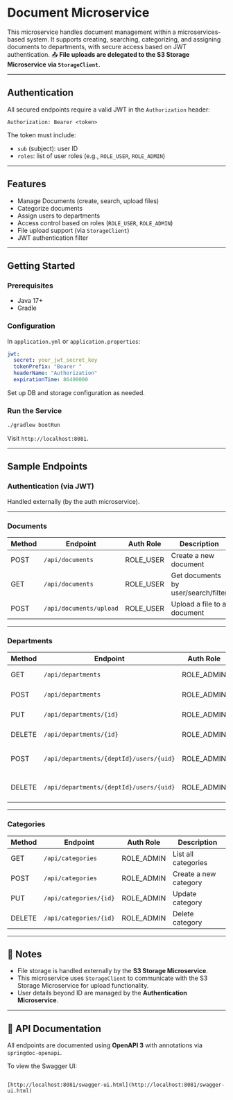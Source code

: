 

# Document Microservice

This microservice handles document management within a microservices-based system. It supports creating, searching, categorizing, and assigning documents to departments, with secure access based on JWT authentication.
📤 **File uploads are delegated to the S3 Storage Microservice via `StorageClient`.**


---

## Authentication

All secured endpoints require a valid JWT in the `Authorization` header:

```
Authorization: Bearer <token>
```

The token must include:

* `sub` (subject): user ID
* `roles`: list of user roles (e.g., `ROLE_USER`, `ROLE_ADMIN`)

---

##  Features

* Manage Documents (create, search, upload files)
* Categorize documents
* Assign users to departments
* Access control based on roles (`ROLE_USER`, `ROLE_ADMIN`)
* File upload support (via `StorageClient`)
* JWT authentication filter

---

## Getting Started

### Prerequisites

* Java 17+
* Gradle

### Configuration

In `application.yml` or `application.properties`:

```yaml
jwt:
  secret: your_jwt_secret_key
  tokenPrefix: "Bearer "
  headerName: "Authorization"
  expirationTime: 86400000
```

Set up DB and storage configuration as needed.

### Run the Service

```bash
./gradlew bootRun
```

Visit `http://localhost:8081`.

---

## Sample Endpoints

### Authentication (via JWT)

Handled externally (by the auth microservice).

---

### Documents

| Method | Endpoint                | Auth Role  | Description                         |
| ------ | ----------------------- | ---------- | ----------------------------------- |
| POST   | `/api/documents`        | ROLE\_USER | Create a new document               |
| GET    | `/api/documents`        | ROLE\_USER | Get documents by user/search/filter |
| POST   | `/api/documents/upload` | ROLE\_USER | Upload a file to a document         |

---

### Departments

| Method | Endpoint                                | Auth Role   | Description                   |
| ------ | --------------------------------------- | ----------- | ----------------------------- |
| GET    | `/api/departments`                      | ROLE\_ADMIN | List all departments          |
| POST   | `/api/departments`                      | ROLE\_ADMIN | Create department             |
| PUT    | `/api/departments/{id}`                 | ROLE\_ADMIN | Update department             |
| DELETE | `/api/departments/{id}`                 | ROLE\_ADMIN | Delete department             |
| POST   | `/api/departments/{deptId}/users/{uid}` | ROLE\_ADMIN | Assign user to department     |
| DELETE | `/api/departments/{deptId}/users/{uid}` | ROLE\_ADMIN | Unassign user from department |

---

### Categories

| Method | Endpoint               | Auth Role   | Description           |
| ------ | ---------------------- | ----------- | --------------------- |
| GET    | `/api/categories`      | ROLE\_ADMIN | List all categories   |
| POST   | `/api/categories`      | ROLE\_ADMIN | Create a new category |
| PUT    | `/api/categories/{id}` | ROLE\_ADMIN | Update category       |
| DELETE | `/api/categories/{id}` | ROLE\_ADMIN | Delete category       |



---

## 📄 Notes

* File storage is handled externally by the **S3 Storage Microservice**.
* This microservice uses `StorageClient` to communicate with the S3 Storage Microservice for upload functionality.
* User details beyond ID are managed by the **Authentication Microservice**.

---

## 📘 API Documentation

All endpoints are documented using **OpenAPI 3** with annotations via `springdoc-openapi`.

To view the Swagger UI:

```

[http://localhost:8081/swagger-ui.html](http://localhost:8081/swagger-ui.html)

```

